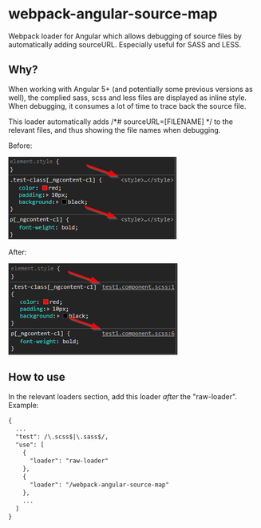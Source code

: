 # webpack-angular-source-map
Webpack loader for Angular which allows debugging of source files by automatically adding sourceURL.
Especially useful for SASS and LESS.

## Why?
When working with Angular 5+ (and potentially some previous versions as well), the complied sass, scss and less files are displayed as inline style.
When debugging, it consumes a lot of time to trace back the source file.

This loader automatically adds /\*# sourceURL=[FILENAME] \*/ to the relevant files, and thus showing the file names when debugging.

Before:

![](example-before.png)

After:

![](example-after.png)

## How to use
In the relevant loaders section, add this loader *after*  the "raw-loader".
Example:
```
{
  ...
  "test": /\.scss$|\.sass$/,
  "use": [
    {
      "loader": "raw-loader"
    },
    {
      "loader": "/webpack-angular-source-map"
    },
    ...
  ]
}
```

